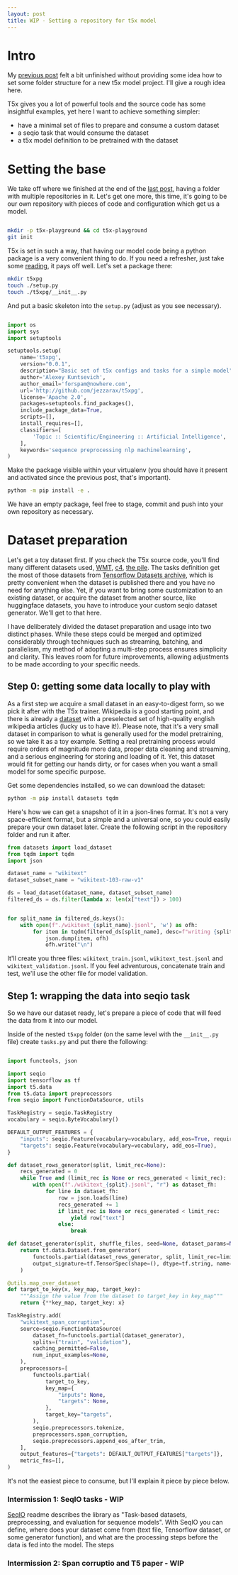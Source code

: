 ```yaml
---
layout: post
title: WIP - Setting a repository for t5x model
---
```


# Intro

My [previous post](./running-t5x-on-apple-silicon/) felt a bit unfinished without providing some idea how to set some folder structure for a new t5x model project. I'll give a rough idea here.

T5x gives you a lot of powerful tools and the source code has some insightful examples, yet here I want to achieve something simpler: 

- have a minimal set of files to prepare and consume a custom dataset
- a seqio task that would consume the dataset
- a t5x model definition to be pretrained with the dataset

# Setting the base

We take off where we finished at the end of the [last post](./running-t5x-on-apple-silicon/), having a folder with multiple repositories in it. Let's get one more, this time, it's going to be our own repository with pieces of code and configuration which get us a model.

```bash

mkdir -p t5x-playground && cd t5x-playground
git init

```

T5x is set in such a way, that having our model code being a python package is a very convenient thing to do. If you need a refresher, just take some [reading](https://packaging.python.org/en/latest/tutorials/packaging-projects/), it pays off well. Let's set a package there:

```bash
mkdir t5xpg
touch ./setup.py
touch ./t5xpg/__init__.py
```

And put a basic skeleton into the `setup.py` (adjust as you see necessary).

```python

import os
import sys
import setuptools

setuptools.setup(
    name='t5xpg',
    version="0.0.1",
    description="Basic set of t5x configs and tasks for a simple model",
    author='Alexey Kuntsevich',
    author_email='forspam@nowhere.com',
    url='http://github.com/jezzarax/t5xpg',
    license='Apache 2.0',
    packages=setuptools.find_packages(),
    include_package_data=True,
    scripts=[],
    install_requires=[],
    classifiers=[
        'Topic :: Scientific/Engineering :: Artificial Intelligence',
    ],
    keywords='sequence preprocessing nlp machinelearning',
)

```

Make the package visible within your virtualenv (you should have it present and activated since the previous post, that's important).

```bash
python -m pip install -e .
```

We have an empty package, feel free to stage, commit and push into your own repository as necessary.

# Dataset preparation

Let's get a toy dataset first. If you check the T5x source code, you'll find many different datasets used, [WMT](https://www.tensorflow.org/datasets/catalog/wmt19_translate), [c4](https://www.tensorflow.org/datasets/catalog/c4), [the pile](https://pile.eleuther.ai). The tasks definition get the most of those datasets from [Tensorflow Datasets archive](https://www.tensorflow.org/datasets), which is pretty convenient when the dataset is published there and you have no need for anything else. Yet, if you want to bring some customization to an existing dataset, or acquire the dataset from another source, like huggingface datasets, you have to introduce your custom seqio dataset generator. We'll get to that here. 

I have deliberately divided the dataset preparation and usage into two distinct phases. While these steps could be merged and optimized considerably through techniques such as streaming, batching, and parallelism, my method of adopting a multi-step process ensures simplicity and clarity. This leaves room for future improvements, allowing adjustments to be made according to your specific needs.

## Step 0: getting some data locally to play with

As a first step we acquire a small dataset in an easy-to-digest form, so we pick it after with the T5x trainer. Wikipedia is a good starting point, and there is already a [dataset](https://huggingface.co/datasets/wikitext) with a preselected set of high-quality english wikipedia articles (lucky us to have it!). Please note, that it's a very small dataset in comparison to what is generally used for the model pretraining, so we take it as a toy example. Setting a real pretraining process would require orders of magnitude more data, proper data cleaning and streaming, and a serious engineering for storing and loading of it. Yet, this dataset would fit for getting our hands dirty, or for cases when you want a small model for some specific purpose.

Get some dependencies installed, so we can download the dataset:

```bash
python -m pip install datasets tqdm
```

Here's how we can get a snapshot of it in a json-lines format. It's not a very space-efficient format, but a simple and a universal one, so you could easily prepare your own dataset later. Create the following script in the repository folder and run it after.

```python
from datasets import load_dataset
from tqdm import tqdm
import json

dataset_name = "wikitext"
dataset_subset_name = "wikitext-103-raw-v1"

ds = load_dataset(dataset_name, dataset_subset_name)
filtered_ds = ds.filter(lambda x: len(x["text"]) > 100)


for split_name in filtered_ds.keys():
    with open(f"./wikitext_{split_name}.jsonl", 'w') as ofh:
        for item in tqdm(filtered_ds[split_name], desc=f"writing {split_name} split"):
            json.dump(item, ofh)
            ofh.write("\n")
```

It'll create you three files: `wikitext_train.jsonl`, `wikitext_test.jsonl` and `wikitext_validation.jsonl`. If you feel adventurous, concatenate train and test, we'll use the other file for model validation.

## Step 1: wrapping the data into seqio task

So we have our dataset ready, let's prepare a piece of code that will feed the data from it into our model. 

Inside of the nested `t5xpg` folder (on the same level with the `__init__.py` file) create `tasks.py` and put there the following:

```python

import functools, json

import seqio
import tensorflow as tf
import t5.data
from t5.data import preprocessors
from seqio import FunctionDataSource, utils

TaskRegistry = seqio.TaskRegistry
vocabulary = seqio.ByteVocabulary()

DEFAULT_OUTPUT_FEATURES = {
    "inputs": seqio.Feature(vocabulary=vocabulary, add_eos=True, required=False),
    "targets": seqio.Feature(vocabulary=vocabulary, add_eos=True),
}

def dataset_rows_generator(split, limit_rec=None):
    recs_generated = 0
    while True and (limit_rec is None or recs_generated < limit_rec):
        with open(f"./wikitext_{split}.jsonl", "r") as dataset_fh:
            for line in dataset_fh:
                row = json.loads(line)
                recs_generated += 1
                if limit_rec is None or recs_generated < limit_rec:
                    yield row["text"]
                else:
                    break

def dataset_generator(split, shuffle_files, seed=None, dataset_params=None, limit_rec=None):
    return tf.data.Dataset.from_generator(
        functools.partial(dataset_rows_generator, split, limit_rec=limit_rec),
        output_signature=tf.TensorSpec(shape=(), dtype=tf.string, name="wikitext"),
    )

@utils.map_over_dataset
def target_to_key(x, key_map, target_key):
    """Assign the value from the dataset to target_key in key_map"""
    return {**key_map, target_key: x}

TaskRegistry.add(
    "wikitext_span_corruption",
    source=seqio.FunctionDataSource(
        dataset_fn=functools.partial(dataset_generator),
        splits=("train", "validation"),
        caching_permitted=False,
        num_input_examples=None,
    ),
    preprocessors=[
        functools.partial(
            target_to_key,
            key_map={
                "inputs": None,
                "targets": None,
            },
            target_key="targets",
        ),
        seqio.preprocessors.tokenize,
        preprocessors.span_corruption,
        seqio.preprocessors.append_eos_after_trim,
    ],
    output_features={"targets": DEFAULT_OUTPUT_FEATURES["targets"]},
    metric_fns=[],
)


```

It's not the easiest piece to consume, but I'll explain it piece by piece below. 

### Intermission 1: SeqIO tasks - WIP

[SeqIO](https://github.com/google/seqio) readme describes the library as "Task-based datasets, preprocessing, and evaluation for sequence models". With SeqIO you can define, where does your dataset come from (text file, Tensorflow dataset, or some generator function), and what are the processing steps before the data is fed into the model. The steps 

### Intermission 2: Span corruptio and T5 paper - WIP


